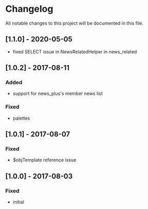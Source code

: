 # Changelog
All notable changes to this project will be documented in this file.

## [1.1.0] - 2020-05-05

- fixed SELECT issue in NewsRelatedHelper in news_related

## [1.0.2] - 2017-08-11

### Added
- support for news_plus's member news list

### Fixed
- palettes

## [1.0.1] - 2017-08-07

### Fixed
- $objTemplate reference issue

## [1.0.0] - 2017-08-03

### Fixed
- initial
